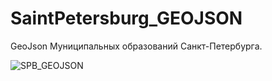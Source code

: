 # SaintPetersburg_GEOJSON

GeoJson Муниципальных образований Санкт-Петербурга.

![SPB_GEOJSON](https://user-images.githubusercontent.com/126064091/226186708-79f6bae5-879b-4251-9c6b-1f051b3c0fa5.png)
